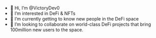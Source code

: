 - 👋 Hi, I’m @VictoryDev0
- 👀 I’m interested in DeFi & NFTs
- 🌱 I’m currently getting to know new people in the DeFi space
- 💞️ I’m looking to collaborate on world-class DeFi projects that bring 100million new users to the space.

<!---
Papa-Gogo/Papa-Gogo is a ✨ special ✨ repository because its `README.md` (this file) appears on your GitHub profile.
You can click the Preview link to take a look at your changes.
--->
